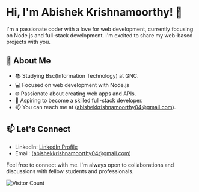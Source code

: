 # Hi, I'm Abishek Krishnamoorthy! 👋

I'm a passionate coder with a love for web development, currently focusing on Node.js and full-stack development.
I'm excited to share my web-based projects with you.

## 🌱 About Me

- 📚 Studying Bsc(Information Technology) at GNC.
- 💻 Focused on web development with Node.js 
- 🌐 Passionate about creating web apps and APIs.
- 🚀 Aspiring to become a skilled full-stack developer.
- 📫 You can reach me at (abishekkrishnamoorthy04@gmail.com).


## 📫 Let's Connect

- LinkedIn: [LinkedIn Profile](https://www.linkedin.com/in/abishek-krishnamoorthy-a13a83237/)
- Email: (abishekkrishnamoorthy04@gmail.com)

Feel free to connect with me. I'm always open to collaborations and discussions with fellow students and professionals.

![Visitor Count](https://visitor-badge.laobi.icu/badge?page_id=yourgithubusername.yourgithubusername)

